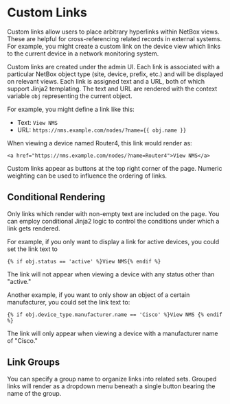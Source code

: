 # Custom Links

Custom links allow users to place arbitrary hyperlinks within NetBox views. These are helpful for cross-referencing related records in external systems. For example, you might create a custom link on the device view which links to the current device in a network monitoring system.

Custom links are created under the admin UI. Each link is associated with a particular NetBox object type (site, device, prefix, etc.) and will be displayed on relevant views. Each link is assigned text and a URL, both of which support Jinja2 templating. The text and URL are rendered with the context variable `obj` representing the current object.

For example, you might define a link like this:

* Text: `View NMS`
* URL: `https://nms.example.com/nodes/?name={{ obj.name }}`

When viewing a device named Router4, this link would render as:

```
<a href="https://nms.example.com/nodes/?name=Router4">View NMS</a>
```

Custom links appear as buttons at the top right corner of the page. Numeric weighting can be used to influence the ordering of links.

## Conditional Rendering

Only links which render with non-empty text are included on the page. You can employ conditional Jinja2 logic to control the conditions under which a link gets rendered.

For example, if you only want to display a link for active devices, you could set the link text to

```
{% if obj.status == 'active' %}View NMS{% endif %}
```

The link will not appear when viewing a device with any status other than "active."

Another example, if you want to only show an object of a certain manufacturer, you could set the link text to:

```
{% if obj.device_type.manufacturer.name == 'Cisco' %}View NMS {% endif %}
```

The link will only appear when viewing a device with a manufacturer name of "Cisco."

## Link Groups

You can specify a group name to organize links into related sets. Grouped links will render as a dropdown menu beneath a
single button bearing the name of the group.
